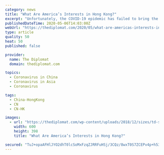 ```yaml
---
category: news
title: "What Are America’s Interests in Hong Kong?"
excerpt: "Unfortunately, the COVID-19 epidemic has failed to bring the world together like a common threat should ... A few days ago, U.S. Secretary of State Mike Pompeo “slammed” China over the arrest of Hong Kong protesters (who were soon released, pending court hearings). He told the press on April 29 that “any effort to impose draconian ..."
publishedDateTime: 2020-05-06T14:03:00Z
webUrl: "https://thediplomat.com/2020/05/what-are-americas-interests-in-hong-kong/"
type: article
quality: 50
heat: 50
published: false

provider:
  name: The Diplomat
  domain: thediplomat.com

topics:
  - Coronavirus in China
  - Coronavirus in Asia
  - Coronavirus

tags:
  - China-HongKong
  - CN
  - CN-HK

images:
  - url: "https://thediplomat.com/wp-content/uploads/2018/12/sizes/td-story-s-2/thediplomat-hong-kong-534716_1280.jpg"
    width: 600
    height: 398
    title: "What Are America’s Interests in Hong Kong?"

secured: "TuJ+opaAFHlJYO2dhT0lcSoMxFzqZJRRFuHSj/3CQz/8wxT0S7ZCEPv4p+h53TqTKXQLqnIQ3R7TwvDmiW7DvSOvHjkHk6JSBB5QOL26n4zeuhrNp+QLcdXEkzvq9dZh2Ls5TM3fCQn+6oO5lHF0/mKpGn1/7lIetdN2JW1VvtndmQRAhD3q3AgXgbshOWbDaZC7dnnjHaHfuA5iDU44Dwy4hO8au6BQdrVbSIluFnnU4sRfeaIWBqBsP1qZqi8My0X4d6IJ+jni5O2HGqSxXT5HJKXX45+35I6WU19rIxU6GO7DkgiCUlpiObexUjT9;MICnRFDBiT5DVLzmQO/1DA=="
---
```


